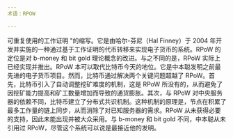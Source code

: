 ```yaml
---
术语：RPOW

---
```

可重复使用的工作证明 "的缩写。它是由哈尔-芬尼（Hal Finney）于 2004 年开发并实施的一种通过基于工作证明的代币转移来实现电子货币的系统。RPoW 的定位是对 b-money 和 bit gold 理论概念的改进。与之不同的是，RPoW 实际上已经实现并推出。RPoW 本可以取代比特币今天的地位。它是中本聪发明之前最先进的电子货币项目。然而，比特币通过解决两个关键问题超越了 RPoW。首先，比特币引入了自动调整挖矿难度的机制，这是 RPoW 所没有的，从而避免了因挖矿能力提高和矿工数量增加而导致的通货膨胀。其次，与 RPoW 对中央服务器的依赖不同，比特币建立了分布式共识机制。这种机制的原理是，节点在积累了最多工作量的链上同步，从而消除了对已知服务器的需求。RPoW 从未获得必要的支持，因此未能出现并被大众采用。与 b-money 和 bit gold 不同，中本聪从未引用过 RPoW，尽管这个系统可以说是最接近他的发明。